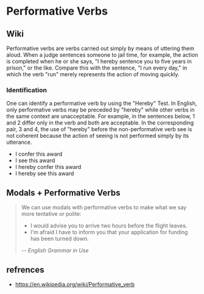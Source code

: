 # Performative Verbs

## Wiki
Performative verbs are verbs carried out simply by means of uttering them aloud. When a judge sentences someone to jail time, for example, the action is completed when he or she says, "I hereby sentence you to five years in prison," or the like. Compare this with the sentence, "I run every day," in which the verb "run" merely represents the action of moving quickly.

### Identification
One can identify a performative verb by using the "Hereby" Test. In English, only performative verbs may be preceded by "hereby" while other verbs in the same context are unacceptable. For example, in the sentences below, 1 and 2 differ only in the verb and both are acceptable. In the corresponding pair, 3 and 4, the use of "hereby" before the non-performative verb see is not coherent because the action of seeing is not performed simply by its utterance.

- I confer this award
- I see this award
- I hereby confer this award
- I hereby see this award

## Modals + Performative Verbs
> We can use modals with performative verbs to make what we say more tentative or polite:
> - I would advise you to arrive two hours before the flight leaves.
> - I'm afraid I have to inform you that your application for funding has been turned down.
>
> -- <cite>English Grammar in Use</cite>


## refrences
- https://en.wikipedia.org/wiki/Performative_verb